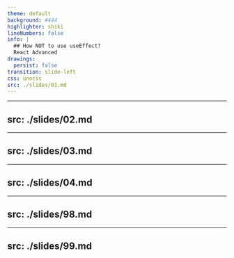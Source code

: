 ```yaml
---
theme: default
background: #444
highlighter: shiki
lineNumbers: false
info: |
  ## How NOT to use useEffect?
  React Advanced
drawings:
  persist: false
transition: slide-left
css: unocss
src: ./slides/01.md
---
```


---
src: ./slides/02.md
---

---
src: ./slides/03.md
---

---
src: ./slides/04.md
---

---
src: ./slides/98.md
---

---
src: ./slides/99.md
---
